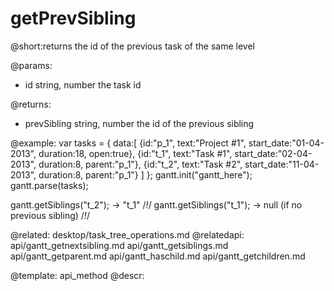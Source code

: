 getPrevSibling
=============

@short:returns the id of the previous task of the same level 
	

@params:
- id	string, number	the task id

@returns:
- prevSibling	 string, number		the id of the previous sibling






@example:
var tasks = {
  data:[
     {id:"p_1", text:"Project #1", start_date:"01-04-2013", duration:18, 
     open:true},
     {id:"t_1", text:"Task #1", start_date:"02-04-2013", duration:8,
     parent:"p_1"},
     {id:"t_2", text:"Task #2", start_date:"11-04-2013", duration:8,
     parent:"p_1"}
   ]
};
gantt.init("gantt_here");
gantt.parse(tasks);
 
gantt.getSiblings("t_2"); ->  "t_1" /*!*/
gantt.getSiblings("t_1"); ->  null (if no previous sibling) /*!*/


@related:
	desktop/task_tree_operations.md
@relatedapi:
    api/gantt_getnextsibling.md 
	api/gantt_getsiblings.md 
	api/gantt_getparent.md
    api/gantt_haschild.md
    api/gantt_getchildren.md
    
@template:	api_method
@descr:

